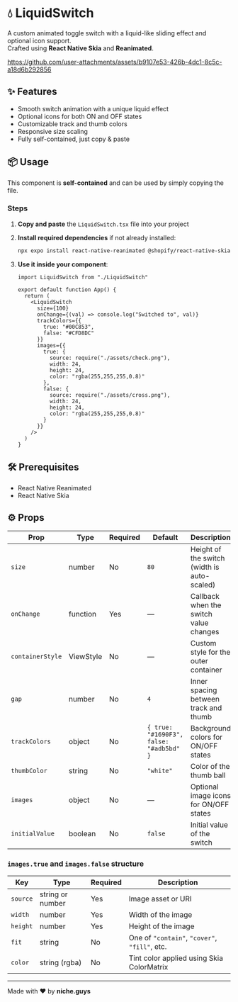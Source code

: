 # 💧 LiquidSwitch

A custom animated toggle switch with a liquid-like sliding effect and optional icon support.  
Crafted using **React Native Skia** and **Reanimated**.

https://github.com/user-attachments/assets/b9107e53-426b-4dc1-8c5c-a18d6b292856

## ✨ Features

- Smooth switch animation with a unique liquid effect  
- Optional icons for both ON and OFF states  
- Customizable track and thumb colors  
- Responsive size scaling  
- Fully self-contained, just copy & paste  

## 📦 Usage

This component is **self-contained** and can be used by simply copying the file.

### Steps

1. **Copy and paste** the `LiquidSwitch.tsx` file into your project  
2. **Install required dependencies** if not already installed:

   ```bash
   npx expo install react-native-reanimated @shopify/react-native-skia
   ```

3. **Use it inside your component**:

   ```tsx
   import LiquidSwitch from "./LiquidSwitch"

   export default function App() {
     return (
       <LiquidSwitch
         size={100}
         onChange={(val) => console.log("Switched to", val)}
         trackColors={{
           true: "#00C853",
           false: "#CFD8DC"
         }}
         images={{
           true: {
             source: require("./assets/check.png"),
             width: 24,
             height: 24,
             color: "rgba(255,255,255,0.8)"
           },
           false: {
             source: require("./assets/cross.png"),
             width: 24,
             height: 24,
             color: "rgba(255,255,255,0.8)"
           }
         }}
       />
     )
   }
   ```

## 🛠 Prerequisites

- React Native Reanimated  
- React Native Skia 

## ⚙️ Props

| Prop           | Type     | Required | Default                          | Description                                                              |
|----------------|----------|----------|----------------------------------|--------------------------------------------------------------------------|
| `size`         | number   | No       | `80`                             | Height of the switch (width is auto-scaled)                              |
| `onChange`     | function | Yes      | —                                | Callback when the switch value changes                                   |
| `containerStyle` | ViewStyle | No    | —                                | Custom style for the outer container                                     |
| `gap`          | number   | No       | `4`                              | Inner spacing between track and thumb                                    |
| `trackColors`  | object   | No       | `{ true: "#1690F3", false: "#adb5bd" }` | Background colors for ON/OFF states                            |
| `thumbColor`   | string   | No       | `"white"`                        | Color of the thumb ball                                                  |
| `images`       | object   | No       | —                                | Optional image icons for ON/OFF states                                   |
| `initialValue`  | boolean | No       | `false`                          | Initial value of the switch

### `images.true` and `images.false` structure

| Key     | Type           | Required | Description                                      |
|---------|----------------|----------|--------------------------------------------------|
| `source` | string or number | Yes    | Image asset or URI                               |
| `width`  | number         | Yes      | Width of the image                               |
| `height` | number         | Yes      | Height of the image                              |
| `fit`    | string         | No       | One of `"contain"`, `"cover"`, `"fill"`, etc.    |
| `color`  | string (rgba)  | No       | Tint color applied using Skia ColorMatrix        |

---

Made with ❤️ by **niche.guys**
